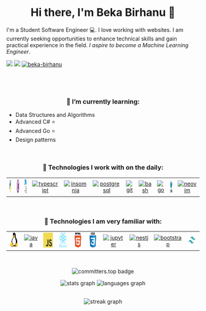 <h1 align="center">Hi there, I'm Beka Birhanu 👋</h1>
<p align="left">
  I'm a Student Software Engineer 💻. I love working with websites. I am
  currently seeking opportunities to enhance technical skills and gain practical
  experience in the field.
  <em>I aspire to become a Machine Learning Engineer</em>.
</p>
<div align="left">
  <a href="https://www.linkedin.com/in/beka-birhanu-atomsa/"
    ><img
      src="https://img.shields.io/badge/-Linkedin-blue?style=flat-square&logo=Linkedin&logoColor=white&link=https://www.linkedin.com/in/tamiru-alemnew/"
  /></a>
  <a href="https://leetcode.com/u/beka_birhanu/"
    ><img
      src="https://img.shields.io/badge/-Leetcode-FFA500?style=flat&logo=leetcode&logoColor=white"
  /></a>
  <a href="https://codeforces.com/profile/beka-birhanu" target="blank"
    ><img
      src="https://raw.githubusercontent.com/rahuldkjain/github-profile-readme-generator/master/src/images/icons/Social/codeforces.svg"
      alt="beka-birhanu"
      height="20"
      width="30"
  /></a>
</div>
<h1></h1>
<br />

<h3 align="center">🌱 I’m currently learning:</h3>
<ul>
  <li>          Data Structures and Algorithms</li>
  <li>          Advanced C# ⭐</li>
  <li>          Advanced Go ⭐</li>
  <li>          Design patterns</li>
</ul>

<br />
<div align="center">
  <h3>💼 Technologies I work with on the daily:</h3>
  <table>
    <tr>
      <td align="center">
        <a href="https://www.python.org" target="_blank" rel="noreferrer">
          <img
            src="https://raw.githubusercontent.com/devicons/devicon/master/icons/python/python-original.svg"
            alt="python"
            width="40"
            height="40"
          />
        </a>
      </td>
      <td align="center">
        <a href="https://www.w3schools.com/cs/" target="_blank" rel="noreferrer">
          <img
            src="https://raw.githubusercontent.com/devicons/devicon/master/icons/csharp/csharp-original.svg"
            alt="csharp"
            width="40"
            height="40"
          />
        </a>
      </td>
      <td align="center">
        <a href="https://dotnet.microsoft.com/" target="_blank" rel="noreferrer">
          <img
            src="https://raw.githubusercontent.com/devicons/devicon/master/icons/dot-net/dot-net-original-wordmark.svg"
            alt="dotnet"
            width="40"
            height="40"
          />
        </a>
      </td>
      <td align="center">
        <a href="https://typescriptlang.org">
          <img
            src="https://upload.wikimedia.org/wikipedia/commons/thumb/4/4c/Typescript_logo_2020.svg/1200px-Typescript_logo_2020.svg.png"
            alt="typescript"
            width="40"
            height="40"
          />
        </a>
      </td>
      <td align="center">
        <a href="https://insomnia.rest/" target="_blank" rel="noreferrer">
          <img
            src="https://raw.githubusercontent.com/get-icon/geticon/master/icons/insomnia.svg"
            alt="insomnia"
            width="40"
            height="40"
          />
        </a>
      </td>
      <td align="center">
        <a href="https://postgresql.org" target="_blank" rel="noreferrer">
          <img
            src="https://upload.wikimedia.org/wikipedia/commons/thumb/2/29/Postgresql_elephant.svg/540px-Postgresql_elephant.svg.png?20080116191800"
            alt="postgresql"
            width="40"
            height="40"
          />
        </a>
      </td>
      <td align="center">
        <a href="https://git-scm.com/" target="_blank" rel="noreferrer">
          <img
            src="https://www.vectorlogo.zone/logos/git-scm/git-scm-icon.svg"
            alt="git"
            width="40"
            height="40"
          />
        </a>
      </td>
      <td align="center">
        <a
          href="https://www.gnu.org/software/bash/"
          target="_blank"
          rel="noreferrer"
        >
          <img
            src="https://www.vectorlogo.zone/logos/gnu_bash/gnu_bash-official.svg"
            alt="bash"
            width="60"
            height="40"
          />
        </a>
      </td>
      <td align="center">
        <a
          href="https://go.dev/learn/"
          target="_blank"
          rel="noreferrer"
        >
          <img
            src="https://www.vectorlogo.zone/logos/golang/golang-official.svg"
            alt="go"
            width="40"
            height="40"
          />
        </a>
      </td>
       <td align="center">
        <a href="https://www.docker.com/" target="_blank" rel="noreferrer">
          <img
            src="https://raw.githubusercontent.com/devicons/devicon/master/icons/docker/docker-original-wordmark.svg"
            alt="docker"
            width="40"
            height="40"
          />
        </a>
      </td>
        <td align="center">
        <a href="https://www.docker.com/" target="_blank" rel="noreferrer">
          <img
            src="https://www.vectorlogo.zone/logos/neovimio/neovimio-icon.svg"
            alt="neovim"
            width="40"
            height="40"
          />
        </a>
      </td>
    </tr>
  </table>
  
  <br />
  
  <h3>💼 Technologies I am very familiar with:</h3>
  <table>
    <tr>
      <td align="center">
        <a href="https://www.linux.org/" target="_blank" rel="noreferrer">
          <img
            src="https://raw.githubusercontent.com/devicons/devicon/master/icons/linux/linux-original.svg"
            alt="linux"
            width="40"
            height="40"
          />
        </a>
      </td>
      <td align="center">
        <a href="https://www.docker.com/" target="_blank" rel="noreferrer">
          <img
            src="https://www.vectorlogo.zone/logos/java/java-icon.svg"
            alt="java"
            width="40"
            height="40"
          />
        </a>
      </td>
      <td align="center">
        <a
          href="https://developer.mozilla.org/en-US/docs/Web/JavaScript"
          target="_blank"
          rel="noreferrer"
        >
          <img
            src="https://raw.githubusercontent.com/devicons/devicon/master/icons/javascript/javascript-original.svg"
            alt="javascript"
            width="40"
            height="40"
          />
        </a>
      </td>
      <td align="center">
        <a href="https://reactjs.org/" target="_blank" rel="noreferrer">
          <img
            src="https://raw.githubusercontent.com/devicons/devicon/master/icons/react/react-original-wordmark.svg"
            alt="react"
            width="40"
            height="40"
          />
        </a>
      </td>
      <td align="center">
        <a href="https://www.w3.org/html/" target="_blank" rel="noreferrer">
          <img
            src="https://raw.githubusercontent.com/devicons/devicon/master/icons/html5/html5-original-wordmark.svg"
            alt="html5"
            width="40"
            height="40"
          />
        </a>
      </td>
      <td align="center">
        <a href="https://www.w3schools.com/css/" target="_blank" rel="noreferrer">
          <img
            src="https://raw.githubusercontent.com/devicons/devicon/master/icons/css3/css3-original-wordmark.svg"
            alt="css3"
            width="40"
            height="40"
          />
        </a>
      </td>
      <td align="center">
        <a href="https://jupyter.org/">
          <img
            src="https://www.nicepng.com/png/detail/70-701999_jupyter-logo.png"
            alt="jupyter"
            width="40"
            height="40"
          />
        </a>
      </td>
      <td align="center">
        <a href="https://nestjs.com">
          <img
            src="https://d33wubrfki0l68.cloudfront.net/e937e774cbbe23635999615ad5d7732decad182a/26072/logo-small.ede75a6b.svg"
            alt="nestjs"
            width="40"
            height="40"
          />
        </a>
      </td>
      <td align="center">
        <a href="https://getbootstrap.com/">
          <img
            src="https://getbootstrap.com/docs/5.0/assets/brand/bootstrap-logo-shadow.png"
            alt="bootstrap"
            width="40"
            height="40"
          />
        </a>
      </td>
      <td align="center">
        <a href="https://tailwindcss.com/">
          <img
            src="https://raw.githubusercontent.com/github/explore/main/topics/tailwind/tailwind.png"
            alt="tailwind"
            width="40"
            height="40"
          />
        </a>
      </td>
    </tr>
  </table>
  
  <br />
  
  <img
    src="https://user-badge.committers.top/ethiopia/beka-birhanu.svg"
    alt="committers.top badge"
  />
  
  <div>
    <img
      src="https://github-readme-stats.vercel.app/api?username=beka-birhanu&hide_title=false&hide_rank=false&show_icons=true&include_all_commits=false&count_private=true&disable_animations=false&theme=dark&locale=en&hide_border=true&order=1"
      height="150"
      alt="stats graph"
    />
    <img
      src="https://github-readme-stats.vercel.app/api/top-langs?username=beka-birhanu&locale=en&hide_title=false&layout=compact&card_width=320&langs_count=6&theme=dark&hide_border=true&order=2"
      height="150"
      alt="languages graph"
    />
  </div>
  
  <br />
  
  <img
    src="https://streak-stats.demolab.com?user=beka-birhanu&locale=en&mode=daily&theme=dark&hide_border=true&border_radius=5&order=3"
    height="270"
    alt="streak graph"
  />
</div>
